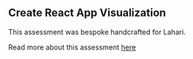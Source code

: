 ## Create React App Visualization

This assessment was bespoke handcrafted for Lahari.

Read more about this assessment [here](https://react.eogresources.com)
